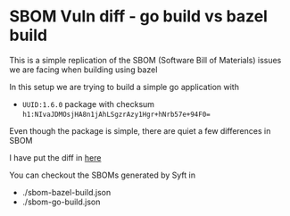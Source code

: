 # SBOM Vuln diff - go build vs bazel build

This is a simple replication of the SBOM (Software Bill of Materials) issues we are facing when building using bazel

In this setup we are trying to build a simple go application with
- `UUID:1.6.0` package with checksum `h1:NIvaJDMOsjHA8n1jAhLSgzrAzy1Hgr+hNrb57e+94F0=`

Even though the package is simple, there are quiet a few differences in SBOM

I have put the diff in [here](https://www.diffchecker.com/yNT6BwEJ/)

You can checkout the SBOMs generated by Syft in
- ./sbom-bazel-build.json
- ./sbom-go-build.json